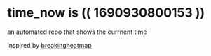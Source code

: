 # time_now is (( 1690930800153 ))

an automated repo that shows the currnent time

inspired by [breakingheatmap](https://github.com/breakingheatmap/breakingheatmap)